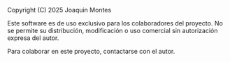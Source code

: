 Copyright (C) 2025 Joaquin Montes

Este software es de uso exclusivo para los colaboradores del proyecto. 
No se permite su distribución, modificación o uso comercial sin autorización expresa del autor.

Para colaborar en este proyecto, contactarse con el autor.
